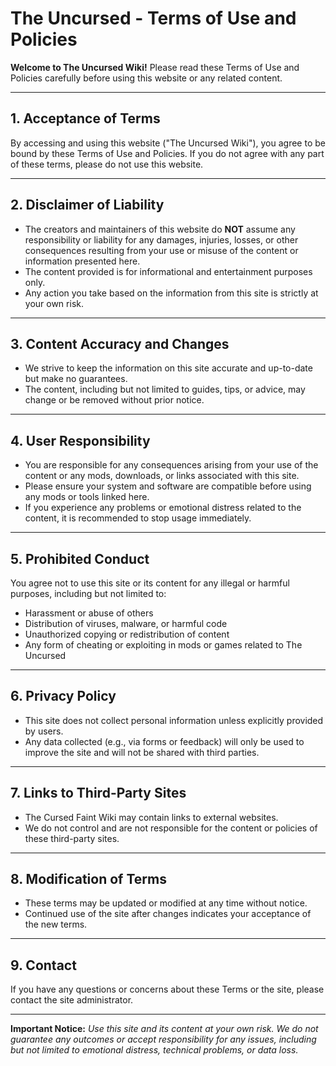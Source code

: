 
# The Uncursed - Terms of Use and Policies

**Welcome to The Uncursed Wiki!**
Please read these Terms of Use and Policies carefully before using this website or any related content.

---

## 1. Acceptance of Terms

By accessing and using this website ("The Uncursed Wiki"), you agree to be bound by these Terms of Use and Policies. If you do not agree with any part of these terms, please do not use this website.

---

## 2. Disclaimer of Liability

* The creators and maintainers of this website do **NOT** assume any responsibility or liability for any damages, injuries, losses, or other consequences resulting from your use or misuse of the content or information presented here.
* The content provided is for informational and entertainment purposes only.
* Any action you take based on the information from this site is strictly at your own risk.

---

## 3. Content Accuracy and Changes

* We strive to keep the information on this site accurate and up-to-date but make no guarantees.
* The content, including but not limited to guides, tips, or advice, may change or be removed without prior notice.

---

## 4. User Responsibility

* You are responsible for any consequences arising from your use of the content or any mods, downloads, or links associated with this site.
* Please ensure your system and software are compatible before using any mods or tools linked here.
* If you experience any problems or emotional distress related to the content, it is recommended to stop usage immediately.

---

## 5. Prohibited Conduct

You agree not to use this site or its content for any illegal or harmful purposes, including but not limited to:

* Harassment or abuse of others
* Distribution of viruses, malware, or harmful code
* Unauthorized copying or redistribution of content
* Any form of cheating or exploiting in mods or games related to The Uncursed

---

## 6. Privacy Policy

* This site does not collect personal information unless explicitly provided by users.
* Any data collected (e.g., via forms or feedback) will only be used to improve the site and will not be shared with third parties.

---

## 7. Links to Third-Party Sites

* The Cursed Faint Wiki may contain links to external websites.
* We do not control and are not responsible for the content or policies of these third-party sites.

---

## 8. Modification of Terms

* These terms may be updated or modified at any time without notice.
* Continued use of the site after changes indicates your acceptance of the new terms.

---

## 9. Contact

If you have any questions or concerns about these Terms or the site, please contact the site administrator.

---

**Important Notice:**
*Use this site and its content at your own risk. We do not guarantee any outcomes or accept responsibility for any issues, including but not limited to emotional distress, technical problems, or data loss.*

